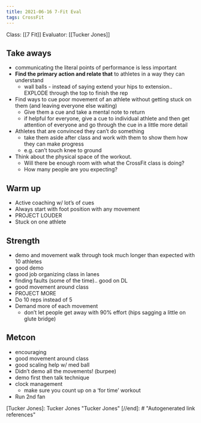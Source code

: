 ```yaml
---
title: 2021-06-16 7-Fit Eval
tags: CrossFit
---
```


Class: [[7 Fit]]
Evaluator: [[Tucker Jones]]

## Take aways
- communicating the literal points of performance is less important
- **Find the primary action and relate that** to athletes in a way they can understand
  - wall balls - instead of saying extend your hips to extension.. EXPLODE through the top to finish the rep
- Find ways to cue poor movement of an athlete without getting stuck on them (and leaving everyone else waiting)
  - Give them a cue and take a mental note to return
  - if helpful for everyone, give a cue to individual athlete and then get attention of everyone and go through the cue in a little more detail
- Athletes that are convinced they can’t do something
  - take them aside after class and work with them to show them how they can make progress
  - e.g. can’t touch knee to ground
- Think about the physical space of the workout.
  - Will there be enough room with what the CrossFit class is doing?
  - How many people are you expecting?
## Warm up
  - Active coaching w/ lot’s of cues
  - Always start with foot position with any movement
  - PROJECT LOUDER
  - Stuck on one athlete
## Strength
  - demo and movement walk through took much longer than expected with 10 athletes
  - good demo
  - good job organizing class in lanes
  - finding faults (some of the time).. good on DL
  - good movement around class
  - PROJECT MORE
  - Do 10 reps instead of 5
  - Demand more of each movement
    - don’t let people get away with 90% effort (hips sagging a little on glute bridge)
## Metcon
  - encouraging
  - good movement around class
  - good scaling help w/ med ball
  - Didn’t demo all the movements! (burpee)
  - demo first then talk technique
  - clock management
    - make sure you count up on a ‘for time’ workout
  - Run 2nd fan



[//begin]: # "Autogenerated link references for markdown compatibility"
[Tucker Jones]: Tucker Jones "Tucker Jones"
[//end]: # "Autogenerated link references"